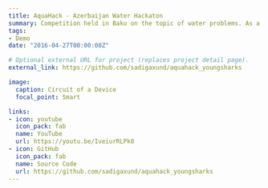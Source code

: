```yaml
---
title: AquaHack - Azerbaijan Water Hackaton
summary: Competition held in Baku on the topic of water problems. As a solution, our team proposed a number of devices embedded with various sensors each having a certain role. These mechanisms are then installed on the banks of the Kür river that will continuously collect data that will be used for environmental prognosis. My role was to build a front-end of an Android application.
tags:
- Demo
date: "2016-04-27T00:00:00Z"

# Optional external URL for project (replaces project detail page).
external_link: https://github.com/sadigaxund/aquahack_youngsharks

image:
  caption: Circuit of a Device
  focal_point: Smart

links:
- icon: youtube
  icon_pack: fab
  name: YouTube
  url: https://youtu.be/IveiurRLPk0
- icon: GitHub
  icon_pack: fab
  name: Source Code
  url: https://github.com/sadigaxund/aquahack_youngsharks
---
```

